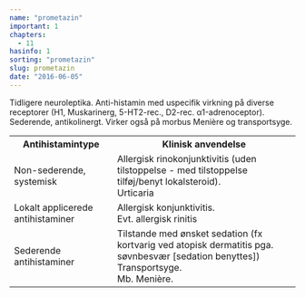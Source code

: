 ```yaml
---
name: "prometazin"
important: 1
chapters:  
  - 11
hasinfo: 1
sorting: "prometazin"
slug: prometazin
date: "2016-06-05"
---
```


Tidligere neuroleptika. Anti-histamin med uspecifik virkning på diverse receptorer (H1, Muskarinerg, 5-HT2-rec., D2-rec. α1-adrenoceptor). Sederende, antikolinergt. Virker også på morbus Menière og transportsyge.

<table><tr><th>Antihistamintype</th><th>Klinisk anvendelse</th></tr><tr><td>Non-sederende, systemisk</td><td>Allergisk rinokonjunktivitis (uden tilstoppelse - med tilstoppelse tilføj/benyt lokalsteroid).<br>Urticaria</td></tr><tr><td>Lokalt applicerede antihistaminer</td><td>Allergisk konjunktivitis.<br>Evt. allergisk rinitis</td></tr><tr><td>Sederende antihistaminer</td><td>Tilstande med ønsket sedation (fx kortvarig ved atopisk dermatitis pga. søvnbesvær [sedation benyttes])<br>Transportsyge.<br>Mb. Menière.</td></tr></table>
